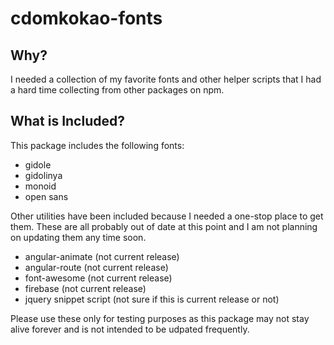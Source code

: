 # cdomkokao-fonts

## Why?
I needed a collection of my favorite fonts and other helper scripts that I had a hard time collecting from other packages on npm.

## What is Included?
This package includes the following fonts:
* gidole
* gidolinya
* monoid
* open sans

Other utilities have been included because I needed a one-stop place to get them.  These are all probably out of date at this point and I am not planning on updating them any time soon.
* angular-animate (not current release)
* angular-route (not current release)
* font-awesome (not current release)
* firebase (not current release)
* jquery snippet script (not sure if this is current release or not)

Please use these only for testing purposes as this package may not stay alive forever and is not intended to be udpated frequently.